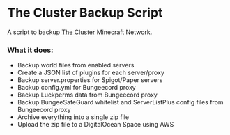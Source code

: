 # The Cluster Backup Script
A script to backup [The Cluster](https://thecluster.xyz "The Cluster") Minecraft Network.

### What it does:
- Backup world files from enabled servers
- Create a JSON list of plugins for each server/proxy
- Backup server.properties for Spigot/Paper servers
- Backup config.yml for Bungeecord proxy
- Backup Luckperms data from Bungeecord proxy
- Backup BungeeSafeGuard whitelist and ServerListPlus config files from Bungeecord proxy
- Archive everything into a single zip file
- Upload the zip file to a DigitalOcean Space using AWS
